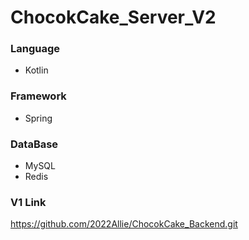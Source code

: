 # ChocokCake_Server_V2
### Language
* Kotlin
### Framework
* Spring
### DataBase
* MySQL
* Redis

### V1 Link
https://github.com/2022Allie/ChocokCake_Backend.git
